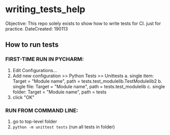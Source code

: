 # writing_tests_help
Objective: This repo solely exists to show how to write tests for CI. just for practice.
DateCreated: 190113

## How to run tests

### FIRST-TIME RUN IN PYCHARM:
1. Edit Configurations...
2. Add new configuration >> Python Tests >> Unittests
    a. single item: Target = "Module name", path = tests.test_modulelib.TestModulelib2
    b. single file: Target = "Module name", path = tests.test_modulelib
    c. single folder: Target = "Module name", path = tests
4. click "OK"

### RUN FROM COMMAND LINE:
1. go to top-level folder
2. `python -m unittest tests` (run all tests in folder)